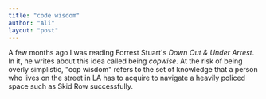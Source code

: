```yaml
---
title: "code wisdom"
author: "Ali"
layout: "post"
---
```


A few months ago I was reading Forrest Stuart's _Down Out & Under Arrest_. In it, he writes about this idea called being _copwise_. At the risk of being overly simplistic, "cop wisdom" refers to the set of knowledge that a person who lives on the street in LA has to acquire to navigate a heavily policed space such as Skid Row successfully. 